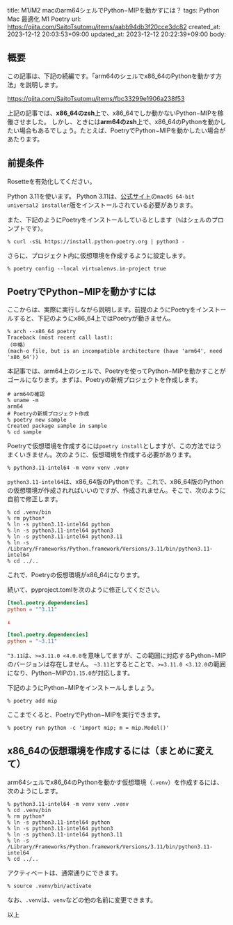 title: M1/M2 macのarm64シェルでPython−MIPを動かすには？
tags: Python Mac 最適化 M1 Poetry
url: https://qiita.com/SaitoTsutomu/items/aabb94db3f20cce3dc82
created_at: 2023-12-12 20:03:53+09:00
updated_at: 2023-12-12 20:22:39+09:00
body:

## 概要

この記事は、下記の続編です。「arm64のシェルでx86_64のPythonを動かす方法」を説明します。

https://qiita.com/SaitoTsutomu/items/fbc33299e1906a238f53

上記の記事では、**x86_64のzsh**上で、x86_64でしか動かないPython−MIPを稼働させました。
しかし、ときには**arm64のzsh**上で、x86_64のPythonを動かしたい場合もあるでしょう。たとえば、PoetryでPython−MIPを動かしたい場合があたります。

## 前提条件

Rosetteを有効化してください。

Python 3.11を使います。
Python 3.11は、[公式サイト](https://www.python.org/downloads/macos/)の`macOS 64-bit universal2 installer`版をインストールされている必要があります。

また、下記のようにPoetryをインストールしているとします（`%`はシェルのプロンプトです）。
```zsh:zsh
% curl -sSL https://install.python-poetry.org | python3 -
```

さらに、プロジェクト内に仮想環境を作成するように設定します。

```zsh:zsh
% poetry config --local virtualenvs.in-project true
```

## PoetryでPython−MIPを動かすには

ここからは、実際に実行しながら説明します。前提のようにPoetryをインストールすると、下記のようにx86_64上ではPoetryが動きません。

```zsh:zsh
% arch --x86_64 poetry
Traceback (most recent call last):
（中略）
(mach-o file, but is an incompatible architecture (have 'arm64', need 'x86_64'))
```

本記事では、arm64上のシェルで、Poetryを使ってPython−MIPを動かすことがゴールになります。まずは、Poetryの新規プロジェクトを作成します。

```zsh:zsh
# arm64の確認
% uname -m
arm64
# Poetryの新規プロジェクト作成
% poetry new sample
Created package sample in sample
% cd sample
```

Poetryで仮想環境を作成するには`poetry install`としますが、この方法ではうまくいきません。次のように、仮想環境を作成する必要があります。

```zsh:zsh
% python3.11-intel64 -m venv venv .venv
```

`python3.11-intel64`は、x86_64版のPythonです。これで、x86_64版のPythonの仮想環境が作成されればいいのですが、作成されません。そこで、次のように自前で修正します。

```zsh:zsh
% cd .venv/bin
% rm python*
% ln -s python3.11-intel64 python
% ln -s python3.11-intel64 python3
% ln -s python3.11-intel64 python3.11
% ln -s /Library/Frameworks/Python.framework/Versions/3.11/bin/python3.11-intel64
% cd ../..
```

これで、Poetryの仮想環境がx86_64になります。

続いて、pyproject.tomlを次のように修正してください。

```toml:pyproject.toml
[tool.poetry.dependencies]
python = "^3.11"

↓

[tool.poetry.dependencies]
python = "~3.11"
```

`^3.11`は、`>=3.11.0 <4.0.0`を意味してますが、この範囲に対応するPython−MIPのバージョンは存在しません。
`~3.11`とするとことで、`>=3.11.0 <3.12.0`の範囲になり、Python−MIPの`1.15.0`が対応します。

下記のようにPython−MIPをインストールしましょう。

```zsh:zsh
% poetry add mip
```

ここまでくると、PoetryでPython−MIPを実行できます。

```zsh:zsh
% poetry run python -c 'import mip; m = mip.Model()'
```

## x86_64の仮想環境を作成するには（まとめに変えて）

arm64シェルでx86_64のPythonを動かす仮想環境（`.venv`）を作成するには、次のようにします。

```zsh:zsh
% python3.11-intel64 -m venv venv .venv
% cd .venv/bin
% rm python*
% ln -s python3.11-intel64 python
% ln -s python3.11-intel64 python3
% ln -s python3.11-intel64 python3.11
% ln -s /Library/Frameworks/Python.framework/Versions/3.11/bin/python3.11-intel64
% cd ../..
```

アクティベートは、通常通りにできます。

```zsh:zsh
% source .venv/bin/activate
```

なお、`.venv`は、`venv`などの他の名前に変更できます。

以上


